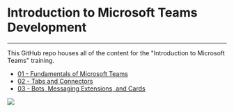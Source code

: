 # Introduction to Microsoft Teams Development

----------

This GitHub repo houses all of the content for the "Introduction to Microsoft Teams" training.

- [01 - Fundamentals of Microsoft Teams](./01%20Fundamentals%20of%20Microsoft%20Teams)
- [02 - Tabs and Connectors](./02%20Tabs%20and%20Connectors)
- [03 - Bots, Messaging Extensions, and Cards](./03%20Bots,%20Messaging%20Extensions%20and%20Cards)

<img src="https://telemetry.sharepointpnp.com/TrainingContent/Teams/readme.md" />
